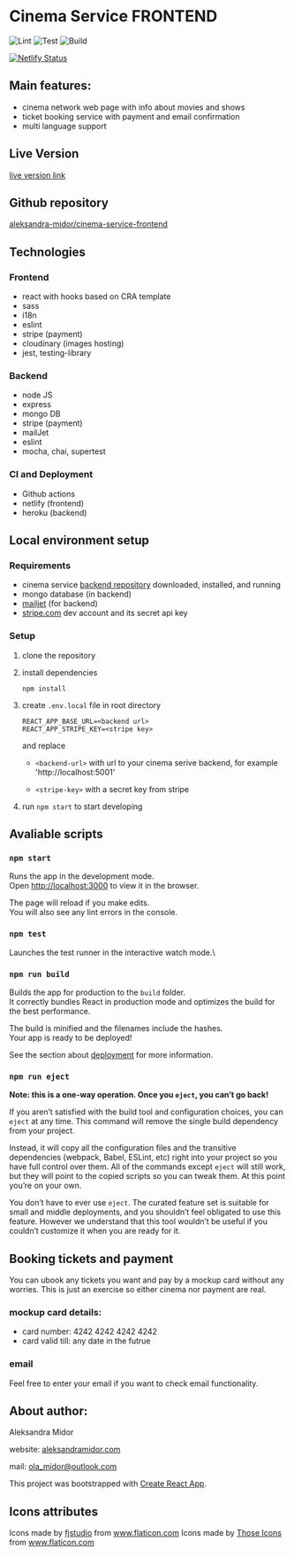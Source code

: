 # Cinema Service FRONTEND

![Lint](https://github.com/aleksandra-midor/cinema-service-frontend/workflows/Lint/badge.svg)
![Test](https://github.com/aleksandra-midor/cinema-service-frontend/workflows/Test/badge.svg)
![Build](https://github.com/aleksandra-midor/cinema-service-frontend/workflows/Build/badge.svg)

[![Netlify Status](https://api.netlify.com/api/v1/badges/050bbac1-5259-40d3-8d18-42b1f58fbc84/deploy-status)](https://app.netlify.com/sites/cinema-paradiso/deploys)

## Main features:

- cinema network web page with info about movies and shows
- ticket booking service with payment and email confirmation
- multi language support

## Live Version

[live version link](/)

## Github repository

[aleksandra-midor/cinema-service-frontend](https://github.com/aleksandra-midor/cinema-service-frontend)

## Technologies

### Frontend

- react with hooks based on CRA template
- sass
- i18n
- eslint
- stripe (payment)
- cloudinary (images hosting)
- jest, testing-library

### Backend

- node JS
- express
- mongo DB
- stripe (payment)
- mailJet
- eslint
- mocha, chai, supertest

### CI and Deployment

- Github actions
- netlify (frontend)
- heroku (backend)

## Local environment setup

### Requirements

- cinema service [backend repository](https://github.com/aleksandra-midor/cinema-service-backend) downloaded, installed, and running
- mongo database (in backend)
- [mailjet](https://mailjet.com) (for backend)
- [stripe.com](https://stripe.com/en-se) dev account and its secret api key

### Setup

1. clone the repository
2. install dependencies
   ```
   npm install
   ```
3. create `.env.local` file in root directory

   ```
   REACT_APP_BASE_URL=<backend url>
   REACT_APP_STRIPE_KEY=<stripe key>
   ```

   and replace

   - `<backend-url>` with url to your cinema serive backend, for example 'http://localhost:5001'

   - `<stripe-key>` with a secret key from stripe

4. run `npm start` to start developing

## Avaliable scripts

### `npm start`

Runs the app in the development mode.\
Open [http://localhost:3000](http://localhost:3000) to view it in the browser.

The page will reload if you make edits.\
You will also see any lint errors in the console.

### `npm test`
Launches the test runner in the interactive watch mode.\


### `npm run build`
Builds the app for production to the `build` folder.\
It correctly bundles React in production mode and optimizes the build for the best performance.

The build is minified and the filenames include the hashes.\
Your app is ready to be deployed!

See the section about [deployment](https://facebook.github.io/create-react-app/docs/deployment) for more information.

### `npm run eject`
**Note: this is a one-way operation. Once you `eject`, you can’t go back!**

If you aren’t satisfied with the build tool and configuration choices, you can `eject` at any time. This command will remove the single build dependency from your project.

Instead, it will copy all the configuration files and the transitive dependencies (webpack, Babel, ESLint, etc) right into your project so you have full control over them. All of the commands except `eject` will still work, but they will point to the copied scripts so you can tweak them. At this point you’re on your own.

You don’t have to ever use `eject`. The curated feature set is suitable for small and middle deployments, and you shouldn’t feel obligated to use this feature. However we understand that this tool wouldn’t be useful if you couldn’t customize it when you are ready for it.

## Booking tickets and payment
You can ubook any tickets you want and pay by a mockup card without any worries. This is just an exercise so either cinema nor payment are real.

### mockup card details:
- card number: 4242 4242 4242 4242
- card valid till: any date in the futrue

### email
Feel free to enter your email if you want to check email functionality.


## About author:

Aleksandra Midor

website: [aleksandramidor.com](http://aleksandramidor.com/)

mail: [ola_midor@outlook.com](mailto:ola_midor@outlook.com)

This project was bootstrapped with [Create React App](https://github.com/facebook/create-react-app).

## Icons attributes

Icons made by <a href="https://www.flaticon.com/authors/fjstudio" title="fjstudio">fjstudio</a> from <a href="https://www.flaticon.com/" title="Flaticon"> www.flaticon.com</a>
Icons made by <a href="https://www.flaticon.com/authors/those-icons" title="Those Icons">Those Icons</a> from <a href="https://www.flaticon.com/" title="Flaticon"> www.flaticon.com</a>